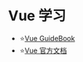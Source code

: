 # Vue 学习

- ⭐[Vue GuideBook](https://tsejx.github.io/vue-guidebook/)
- ⭐[Vue 官方文档](https://cn.vuejs.org/guide/introduction.html)